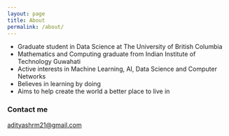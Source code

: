 ```yaml
---
layout: page
title: About
permalink: /about/
---
```

* Graduate student in Data Science at The University of British Columbia
* Mathematics and Computing graduate from Indian Institute of Technology Guwahati
* Active interests in Machine Learning, AI, Data Science and Computer Networks
* Believes in learning by doing
* Aims to help create the world a better place to live in

### Contact me

[adityashrm21@gmail.com](mailto:adityashrm21@gmail.com)
